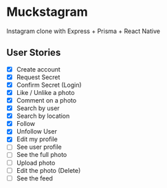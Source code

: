 # Muckstagram
Instagram clone with Express + Prisma + React Native

## User Stories

- [x] Create account
- [x] Request Secret
- [x] Confirm Secret (Login)
- [x] Like / Unlike a photo
- [x] Comment on a photo
- [x] Search by user
- [x] Search by location
- [x] Follow
- [x] Unfollow User
- [x] Edit my profile
- [ ] See user profile
- [ ] See the full photo
- [ ] Upload photo
- [ ] Edit the photo (Delete)
- [ ] See the feed